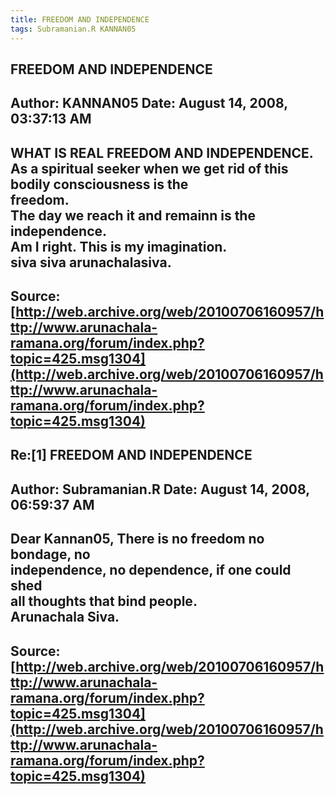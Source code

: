 ```yaml
--- 
title: FREEDOM AND INDEPENDENCE   
tags: Subramanian.R KANNAN05  
---  
```

## FREEDOM AND INDEPENDENCE  
Author: KANNAN05            Date: August 14, 2008, 03:37:13 AM  
---  
WHAT IS REAL FREEDOM AND INDEPENDENCE.   
As a spiritual seeker when we get rid of this bodily consciousness is the  
freedom.   
The day we reach it and remainn is the independence.   
Am I right. This is my imagination.   
siva siva arunachalasiva.
 ---  
Source:[http://web.archive.org/web/20100706160957/http://www.arunachala-ramana.org/forum/index.php?topic=425.msg1304](http://web.archive.org/web/20100706160957/http://www.arunachala-ramana.org/forum/index.php?topic=425.msg1304)   
---  

## Re:[1] FREEDOM AND INDEPENDENCE  
Author: Subramanian.R       Date: August 14, 2008, 06:59:37 AM  
---  
Dear Kannan05, There is no freedom no bondage, no   
independence, no dependence, if one could shed   
all thoughts that bind people.   
Arunachala Siva.
 ---  
Source:[http://web.archive.org/web/20100706160957/http://www.arunachala-ramana.org/forum/index.php?topic=425.msg1304](http://web.archive.org/web/20100706160957/http://www.arunachala-ramana.org/forum/index.php?topic=425.msg1304)   
---  

